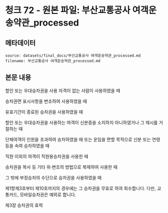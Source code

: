 # 청크 72 - 원본 파일: 부산교통공사 여객운송약관_processed

## 메타데이터

```
source: datasets/final_docs/부산교통공사 여객운송약관_processed.md
filename: 부산교통공사 여객운송약관_processed.md
```

## 본문 내용

할인 또는 우대승차권을 사용 자격이 없는 사람이 사용하였을 때

승차권면 표시사항을 변조하여 사용하였을 때

유효기간이 종료된 승차권을 사용하였을 때

할인 또는 우대승차권을 사용하는 여객이 신분증을 소지하지 아니하였거나 그 제시를 거절하는 때

단체여객이 인원을 초과하여 승차하였을 때 또는 운임을 면할 목적으로 신분 또는 연령 등을 속여 승차하였을 때

직원 이외의 여객이 직원용승차권을 사용한 때

승차권을 복사 등 기타 위·변조의 방법으로 복제하여 사용한 때

그 밖에 부정승차의 수단으로 승차권을 사용하였을 때

제1항제3호부터 제10호까지의 경우에는 그 승차권을 무효로 하여 회수합니다. 다만, 교통카드, 모바일승차권은 예외로 합니다.

제3장 승차권의 효력